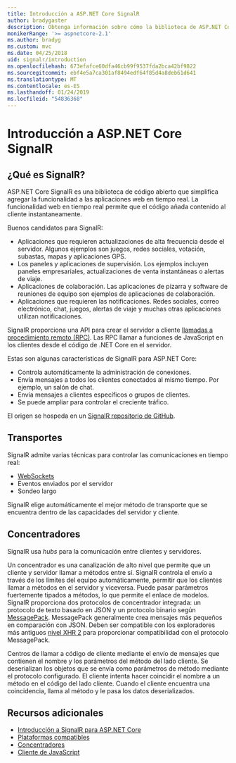 ```yaml
---
title: Introducción a ASP.NET Core SignalR
author: bradygaster
description: Obtenga información sobre cómo la biblioteca de ASP.NET Core SignalR simplifica la adición de funcionalidad en tiempo real a las aplicaciones.
monikerRange: '>= aspnetcore-2.1'
ms.author: bradyg
ms.custom: mvc
ms.date: 04/25/2018
uid: signalr/introduction
ms.openlocfilehash: 673efafce60dfa46cb99f9537fda2bca42bf9822
ms.sourcegitcommit: ebf4e5a7ca301af8494edf64f85d4a8deb61d641
ms.translationtype: MT
ms.contentlocale: es-ES
ms.lasthandoff: 01/24/2019
ms.locfileid: "54836368"
---
```

# <a name="introduction-to-aspnet-core-signalr"></a>Introducción a ASP.NET Core SignalR

## <a name="what-is-signalr"></a>¿Qué es SignalR?

ASP.NET Core SignalR es una biblioteca de código abierto que simplifica agregar la funcionalidad a las aplicaciones web en tiempo real. La funcionalidad web en tiempo real permite que el código añada contenido al cliente instantaneamente.

Buenos candidatos para SignalR:

* Aplicaciones que requieren actualizaciones de alta frecuencia desde el servidor. Algunos ejemplos son juegos, redes sociales, votación, subastas, mapas y aplicaciones GPS.
* Los paneles y aplicaciones de supervisión. Los ejemplos incluyen paneles empresariales, actualizaciones de venta instantáneas o alertas de viaje.
* Aplicaciones de colaboración. Las aplicaciones de pizarra y software de reuniones de equipo son ejemplos de aplicaciones de colaboración.
* Aplicaciones que requieren las notificaciones. Redes sociales, correo electrónico, chat, juegos, alertas de viaje y muchas otras aplicaciones utilizan notificaciones.

SignalR proporciona una API para crear el servidor a cliente [llamadas a procedimiento remoto (RPC)](https://wikipedia.org/wiki/Remote_procedure_call). Las RPC llamar a funciones de JavaScript en los clientes desde el código de .NET Core en el servidor.

Estas son algunas características de SignalR para ASP.NET Core:

* Controla automáticamente la administración de conexiones.
* Envía mensajes a todos los clientes conectados al mismo tiempo. Por ejemplo, un salón de chat.
* Envía mensajes a clientes específicos o grupos de clientes.
* Se puede ampliar para controlar el creciente tráfico.

El origen se hospeda en un [SignalR repositorio de GitHub](https://github.com/aspnet/AspNetCore/tree/master/src/SignalR).

## <a name="transports"></a>Transportes

SignalR admite varias técnicas para controlar las comunicaciones en tiempo real:

* [WebSockets](https://tools.ietf.org/html/rfc7118)
* Eventos enviados por el servidor
* Sondeo largo

SignalR elige automáticamente el mejor método de transporte que se encuentra dentro de las capacidades del servidor y cliente.

## <a name="hubs"></a>Concentradores

SignalR usa *hubs* para la comunicación entre clientes y servidores.

Un concentrador es una canalización de alto nivel que permite que un cliente y servidor llamar a métodos entre sí. SignalR controla el envío a través de los límites del equipo automáticamente, permitir que los clientes llamar a métodos en el servidor y viceversa. Puede pasar parámetros fuertemente tipados a métodos, lo que permite el enlace de modelos. SignalR proporciona dos protocolos de concentrador integrada: un protocolo de texto basado en JSON y un protocolo binario según [MessagePack](https://msgpack.org/).  MessagePack generalmente crea mensajes más pequeños en comparación con JSON. Deben ser compatible con los exploradores más antiguos [nivel XHR 2](https://caniuse.com/#feat=xhr2) para proporcionar compatibilidad con el protocolo MessagePack.

Centros de llamar a código de cliente mediante el envío de mensajes que contienen el nombre y los parámetros del método del lado cliente. Se deserializan los objetos que se envía como parámetros de método mediante el protocolo configurado. El cliente intenta hacer coincidir el nombre a un método en el código del lado cliente. Cuando el cliente encuentra una coincidencia, llama al método y le pasa los datos deserializados.

## <a name="additional-resources"></a>Recursos adicionales

* [Introducción a SignalR para ASP.NET Core](xref:tutorials/signalr)
* [Plataformas compatibles](xref:signalr/supported-platforms)
* [Concentradores](xref:signalr/hubs)
* [Cliente de JavaScript](xref:signalr/javascript-client)

